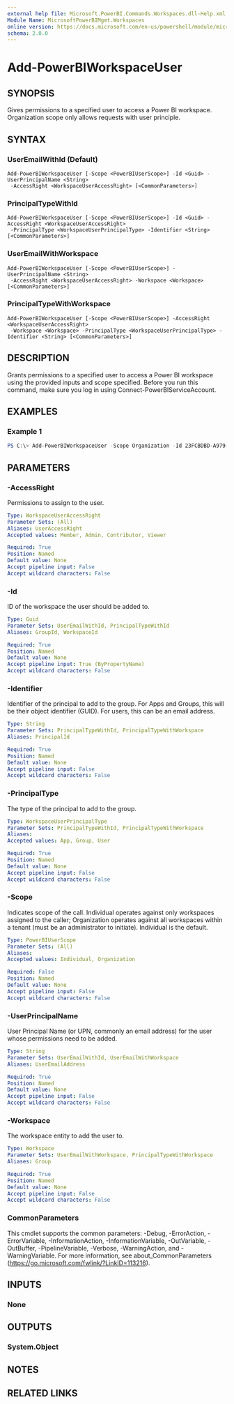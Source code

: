 ```yaml
---
external help file: Microsoft.PowerBI.Commands.Workspaces.dll-Help.xml
Module Name: MicrosoftPowerBIMgmt.Workspaces
online version: https://docs.microsoft.com/en-us/powershell/module/microsoftpowerbimgmt.workspaces/add-powerbiworkspaceuser?view=powerbi-ps
schema: 2.0.0
---
```


# Add-PowerBIWorkspaceUser

## SYNOPSIS
Gives permissions to a specified user to access a Power BI workspace. Organization scope only allows requests with user principle.

## SYNTAX

### UserEmailWithId (Default)
```
Add-PowerBIWorkspaceUser [-Scope <PowerBIUserScope>] -Id <Guid> -UserPrincipalName <String>
 -AccessRight <WorkspaceUserAccessRight> [<CommonParameters>]
```

### PrincipalTypeWithId
```
Add-PowerBIWorkspaceUser [-Scope <PowerBIUserScope>] -Id <Guid> -AccessRight <WorkspaceUserAccessRight>
 -PrincipalType <WorkspaceUserPrincipalType> -Identifier <String> [<CommonParameters>]
```

### UserEmailWithWorkspace
```
Add-PowerBIWorkspaceUser [-Scope <PowerBIUserScope>] -UserPrincipalName <String>
 -AccessRight <WorkspaceUserAccessRight> -Workspace <Workspace> [<CommonParameters>]
```

### PrincipalTypeWithWorkspace
```
Add-PowerBIWorkspaceUser [-Scope <PowerBIUserScope>] -AccessRight <WorkspaceUserAccessRight>
 -Workspace <Workspace> -PrincipalType <WorkspaceUserPrincipalType> -Identifier <String> [<CommonParameters>]
```

## DESCRIPTION
Grants permissions to a specified user to access a Power BI workspace using the provided inputs and scope specified.
Before you run this command, make sure you log in using Connect-PowerBIServiceAccount.

## EXAMPLES

### Example 1
```powershell
PS C:\> Add-PowerBIWorkspaceUser -Scope Organization -Id 23FCBDBD-A979-45D8-B1C8-6D21E0F4BE50 -UserEmailAddress john@contoso.com -AccessRight Admin
```

## PARAMETERS

### -AccessRight
Permissions to assign to the user.

```yaml
Type: WorkspaceUserAccessRight
Parameter Sets: (All)
Aliases: UserAccessRight
Accepted values: Member, Admin, Contributor, Viewer

Required: True
Position: Named
Default value: None
Accept pipeline input: False
Accept wildcard characters: False
```

### -Id
ID of the workspace the user should be added to.

```yaml
Type: Guid
Parameter Sets: UserEmailWithId, PrincipalTypeWithId
Aliases: GroupId, WorkspaceId

Required: True
Position: Named
Default value: None
Accept pipeline input: True (ByPropertyName)
Accept wildcard characters: False
```

### -Identifier
Identifier of the principal to add to the group. For Apps and Groups, this will be their object identifier (GUID). For users, this can be an email address.

```yaml
Type: String
Parameter Sets: PrincipalTypeWithId, PrincipalTypeWithWorkspace
Aliases: PrincipalId

Required: True
Position: Named
Default value: None
Accept pipeline input: False
Accept wildcard characters: False
```

### -PrincipalType
The type of the principal to add to the group.

```yaml
Type: WorkspaceUserPrincipalType
Parameter Sets: PrincipalTypeWithId, PrincipalTypeWithWorkspace
Aliases:
Accepted values: App, Group, User

Required: True
Position: Named
Default value: None
Accept pipeline input: False
Accept wildcard characters: False
```

### -Scope
Indicates scope of the call. Individual operates against only workspaces assigned to the caller; Organization operates against all workspaces within a tenant (must be an administrator to initiate). Individual is the default.

```yaml
Type: PowerBIUserScope
Parameter Sets: (All)
Aliases:
Accepted values: Individual, Organization

Required: False
Position: Named
Default value: None
Accept pipeline input: False
Accept wildcard characters: False
```

### -UserPrincipalName
User Principal Name (or UPN, commonly an email address) for the user whose permissions need to be added.

```yaml
Type: String
Parameter Sets: UserEmailWithId, UserEmailWithWorkspace
Aliases: UserEmailAddress

Required: True
Position: Named
Default value: None
Accept pipeline input: False
Accept wildcard characters: False
```

### -Workspace
The workspace entity to add the user to.

```yaml
Type: Workspace
Parameter Sets: UserEmailWithWorkspace, PrincipalTypeWithWorkspace
Aliases: Group

Required: True
Position: Named
Default value: None
Accept pipeline input: False
Accept wildcard characters: False
```

### CommonParameters
This cmdlet supports the common parameters: -Debug, -ErrorAction, -ErrorVariable, -InformationAction, -InformationVariable, -OutVariable, -OutBuffer, -PipelineVariable, -Verbose, -WarningAction, and -WarningVariable. For more information, see about_CommonParameters (https://go.microsoft.com/fwlink/?LinkID=113216).

## INPUTS

### None

## OUTPUTS

### System.Object

## NOTES

## RELATED LINKS
